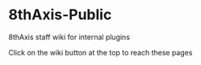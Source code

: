 # 8thAxis-Public
8thAxis staff wiki for internal plugins

Click on the wiki button at the top to reach these pages
